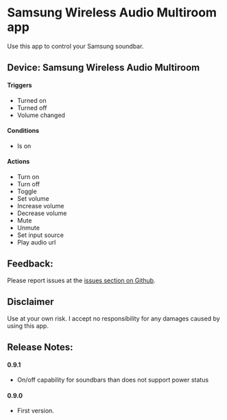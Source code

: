 # Samsung Wireless Audio Multiroom app

Use this app to control your Samsung soundbar.

## Device: Samsung Wireless Audio Multiroom

#### Triggers

- Turned on
- Turned off
- Volume changed

#### Conditions

- Is on

#### Actions

- Turn on
- Turn off
- Toggle
- Set volume
- Increase volume
- Decrease volume
- Mute 
- Unmute
- Set input source
- Play audio url 

## Feedback:

Please report issues at the [issues section on Github](https://github.com/balmli/com.samsung.wam/issues).

## Disclaimer

Use at your own risk. I accept no responsibility for any damages caused by using this app.

## Release Notes:

#### 0.9.1

- On/off capability for soundbars than does not support power status 

#### 0.9.0

- First version.
